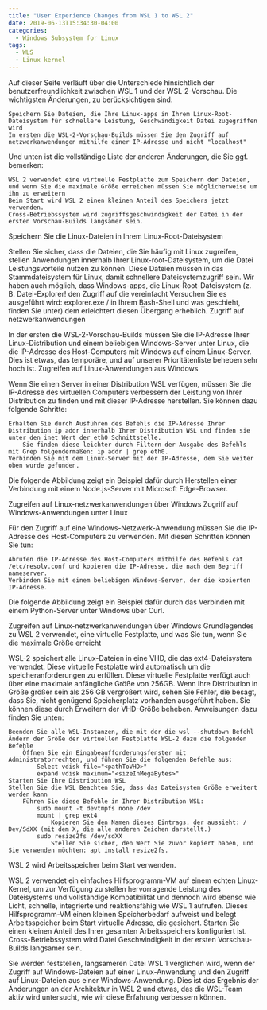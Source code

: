 ```yaml
---
title: "User Experience Changes from WSL 1 to WSL 2"
date: 2019-06-13T15:34:30-04:00
categories:
  - Windows Subsystem for Linux
tags:
  - WLS
  - Linux kernel
---
```

Auf dieser Seite verläuft über die Unterschiede hinsichtlich der benutzerfreundlichkeit zwischen WSL 1 und der WSL-2-Vorschau. Die wichtigsten Änderungen, zu berücksichtigen sind:

    Speichern Sie Dateien, die Ihre Linux-apps in Ihrem Linux-Root-Dateisystem für schnellere Leistung, Geschwindigkeit Datei zugegriffen wird
    In ersten die WSL-2-Vorschau-Builds müssen Sie den Zugriff auf netzwerkanwendungen mithilfe einer IP-Adresse und nicht "localhost"

Und unten ist die vollständige Liste der anderen Änderungen, die Sie ggf. bemerken:

    WSL 2 verwendet eine virtuelle Festplatte zum Speichern der Dateien, und wenn Sie die maximale Größe erreichen müssen Sie möglicherweise um ihn zu erweitern
    Beim Start wird WSL 2 einen kleinen Anteil des Speichers jetzt verwenden.
    Cross-Betriebssystem wird zugriffsgeschwindigkeit der Datei in der ersten Vorschau-Builds langsamer sein.

Speichern Sie die Linux-Dateien in Ihrem Linux-Root-Dateisystem

Stellen Sie sicher, dass die Dateien, die Sie häufig mit Linux zugreifen, stellen Anwendungen innerhalb Ihrer Linux-root-Dateisystem, um die Datei Leistungsvorteile nutzen zu können. Diese Dateien müssen in das Stammdateisystem für Linux, damit schnellere Dateisystemzugriff sein. Wir haben auch möglich, dass Windows-apps, die Linux-Root-Dateisystem (z. B. Datei-Explorer! den Zugriff auf die vereinfacht Versuchen Sie es ausgeführt wird: explorer.exe / in Ihrem Bash-Shell und was geschieht, finden Sie unter) dem erleichtert diesen Übergang erheblich.
Zugriff auf netzwerkanwendungen

In der ersten die WSL-2-Vorschau-Builds müssen Sie die IP-Adresse Ihrer Linux-Distribution und einem beliebigen Windows-Server unter Linux, die die IP-Adresse des Host-Computers mit Windows auf einem Linux-Server. Dies ist etwas, das temporäre, und auf unserer Prioritätenliste beheben sehr hoch ist.
Zugreifen auf Linux-Anwendungen aus Windows

Wenn Sie einen Server in einer Distribution WSL verfügen, müssen Sie die IP-Adresse des virtuellen Computers verbessern der Leistung von Ihrer Distribution zu finden und mit dieser IP-Adresse herstellen. Sie können dazu folgende Schritte:

    Erhalten Sie durch Ausführen des Befehls die IP-Adresse Ihrer Distribution ip addr innerhalb Ihrer Distribution WSL und finden sie unter den inet Wert der eth0 Schnittstelle.
        Sie finden diese leichter durch Filtern der Ausgabe des Befehls mit Grep folgendermaßen: ip addr | grep eth0.
    Verbinden Sie mit dem Linux-Server mit der IP-Adresse, dem Sie weiter oben wurde gefunden.

Die folgende Abbildung zeigt ein Beispiel dafür durch Herstellen einer Verbindung mit einem Node.js-Server mit Microsoft Edge-Browser.

Zugreifen auf Linux-netzwerkanwendungen über Windows
Zugriff auf Windows-Anwendungen unter Linux

Für den Zugriff auf eine Windows-Netzwerk-Anwendung müssen Sie die IP-Adresse des Host-Computers zu verwenden. Mit diesen Schritten können Sie tun:

    Abrufen die IP-Adresse des Host-Computers mithilfe des Befehls cat /etc/resolv.conf und kopieren die IP-Adresse, die nach dem Begriff nameserver.
    Verbinden Sie mit einem beliebigen Windows-Server, der die kopierten IP-Adresse.

Die folgende Abbildung zeigt ein Beispiel dafür durch das Verbinden mit einem Python-Server unter Windows über Curl.

Zugreifen auf Linux-netzwerkanwendungen über Windows
Grundlegendes zu WSL 2 verwendet, eine virtuelle Festplatte, und was Sie tun, wenn Sie die maximale Größe erreicht

WSL-2 speichert alle Linux-Dateien in eine VHD, die das ext4-Dateisystem verwendet. Diese virtuelle Festplatte wird automatisch um die speicheranforderungen zu erfüllen. Diese virtuelle Festplatte verfügt auch über eine maximale anfängliche Größe von 256GB. Wenn Ihre Distribution in Größe größer sein als 256 GB vergrößert wird, sehen Sie Fehler, die besagt, dass Sie, nicht genügend Speicherplatz vorhanden ausgeführt haben. Sie können diese durch Erweitern der VHD-Größe beheben. Anweisungen dazu finden Sie unten:

    Beenden Sie alle WSL-Instanzen, die mit der die wsl --shutdown Befehl
    Ändern der Größe der virtuellen Festplatte WSL-2 dazu die folgenden Befehle
        Öffnen Sie ein Eingabeaufforderungsfenster mit Administratorrechten, und führen Sie die folgenden Befehle aus:
            Select vdisk file="<pathToVHD>"
            expand vdisk maximum="<sizeInMegaBytes>"
    Starten Sie Ihre Distribution WSL
    Stellen Sie die WSL Beachten Sie, dass das Dateisystem Größe erweitert werden kann
        Führen Sie diese Befehle in Ihrer Distribution WSL:
            sudo mount -t devtmpfs none /dev
            mount | grep ext4
                Kopieren Sie den Namen dieses Eintrags, der aussieht: / Dev/SdXX (mit dem X, die alle anderen Zeichen darstellt.)
            sudo resize2fs /dev/sdXX
                Stellen Sie sicher, den Wert Sie zuvor kopiert haben, und Sie verwenden möchten: apt install resize2fs.

WSL 2 wird Arbeitsspeicher beim Start verwenden.

WSL 2 verwendet ein einfaches Hilfsprogramm-VM auf einem echten Linux-Kernel, um zur Verfügung zu stellen hervorragende Leistung des Dateisystems und vollständige Kompatibilität und dennoch wird ebenso wie Licht, schnelle, integrierte und reaktionsfähig wie WSL 1 aufrufen. Dieses Hilfsprogramm-VM einen kleinen Speicherbedarf aufweist und belegt Arbeitsspeicher beim Start virtuelle Adresse, die gesichert. Starten Sie einen kleinen Anteil des Ihrer gesamten Arbeitsspeichers konfiguriert ist.
Cross-Betriebssystem wird Datei Geschwindigkeit in der ersten Vorschau-Builds langsamer sein.

Sie werden feststellen, langsameren Datei WSL 1 verglichen wird, wenn der Zugriff auf Windows-Dateien auf einer Linux-Anwendung und den Zugriff auf Linux-Dateien aus einer Windows-Anwendung. Dies ist das Ergebnis der Änderungen an der Architektur in WSL 2 und etwas, das die WSL-Team aktiv wird untersucht, wie wir diese Erfahrung verbessern können.
